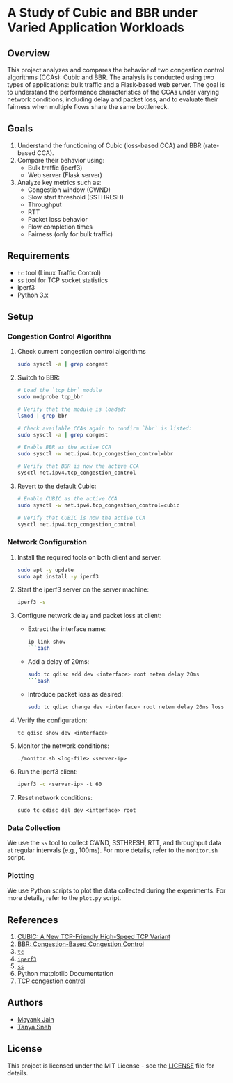 # A Study of Cubic and BBR under Varied Application Workloads

## Overview
This project analyzes and compares the behavior of two congestion control algorithms (CCAs): Cubic and BBR. The analysis is conducted using two types of applications: bulk traffic and a Flask-based web server. The goal is to understand the performance characteristics of the CCAs under varying network conditions, including delay and packet loss, and to evaluate their fairness when multiple flows share the same bottleneck.

## Goals
1. Understand the functioning of Cubic (loss-based CCA) and BBR (rate-based CCA).
2. Compare their behavior using:
   - Bulk traffic (iperf3)
   - Web server (Flask server)
3. Analyze key metrics such as:
   - Congestion window (CWND)
   - Slow start threshold (SSTHRESH)
   - Throughput
   - RTT
   - Packet loss behavior
   - Flow completion times
   - Fairness (only for bulk traffic)

## Requirements
- `tc` tool (Linux Traffic Control)
- `ss` tool for TCP socket statistics
- iperf3
- Python 3.x

## Setup

### Congestion Control Algorithm

1. Check current congestion control algorithms
   ```bash
   sudo sysctl -a | grep congest
   ```
1. Switch to BBR:
   ```bash
   # Load the `tcp_bbr` module
   sudo modprobe tcp_bbr

   # Verify that the module is loaded:
   lsmod | grep bbr

   # Check available CCAs again to confirm `bbr` is listed:
   sudo sysctl -a | grep congest

   # Enable BBR as the active CCA
   sudo sysctl -w net.ipv4.tcp_congestion_control=bbr

   # Verify that BBR is now the active CCA
   sysctl net.ipv4.tcp_congestion_control
   ```
1. Revert to the default Cubic:
   ```bash
   # Enable CUBIC as the active CCA
   sudo sysctl -w net.ipv4.tcp_congestion_control=cubic

   # Verify that CUBIC is now the active CCA
   sysctl net.ipv4.tcp_congestion_control
   ```

### Network Configuration

1. Install the required tools on both client and server:
    ```bash
    sudo apt -y update
    sudo apt install -y iperf3
    ```

2. Start the iperf3 server on the server machine:
    ```bash
    iperf3 -s
    ```

3. Configure network delay and packet loss at client:
    - Extract the interface name:
      ```bash
      ip link show
      ```bash
    - Add a delay of 20ms:
      ```bash
      sudo tc qdisc add dev <interface> root netem delay 20ms
      ```bash
    - Introduce packet loss as desired:
      ```bash
      sudo tc qdisc change dev <interface> root netem delay 20ms loss 0.005%
      ```

4. Verify the configuration:
   ```
   tc qdisc show dev <interface>
   ```

5. Monitor the network conditions:
   ```
   ./monitor.sh <log-file> <server-ip>
   ```

5. Run the iperf3 client:
    ```bash
    iperf3 -c <server-ip> -t 60
    ```

6. Reset network conditions:
   ```
   sudo tc qdisc del dev <interface> root
   ```

### Data Collection

We use the `ss` tool to collect CWND, SSTHRESH, RTT, and throughput data at regular intervals (e.g., 100ms). For more details, refer to the `monitor.sh` script.

### Plotting

We use Python scripts to plot the data collected during the experiments. For more details, refer to the `plot.py` script.

## References
1. [CUBIC: A New TCP-Friendly High-Speed TCP Variant](https://www.cs.princeton.edu/courses/archive/fall16/cos561/papers/Cubic08.pdf)
2. [BBR: Congestion-Based Congestion Control](https://queue.acm.org/detail.cfm?id=3022184)
3. [`tc`](https://man7.org/linux/man-pages/man8/tc.8.html)
4. [`iperf3`](https://software.es.net/iperf/)
5. [`ss`](https://man7.org/linux/man-pages/man8/ss.8.html)
6. Python matplotlib Documentation
7. [TCP congestion control](https://witestlab.poly.edu/blog/tcp-congestion-control-basics)

## Authors

- [Mayank Jain](https://jainmayank.me)
- [Tanya Sneh](https:/github.com/tanya06)

## License

This project is licensed under the MIT License - see the [LICENSE](LICENSE) file for details.
